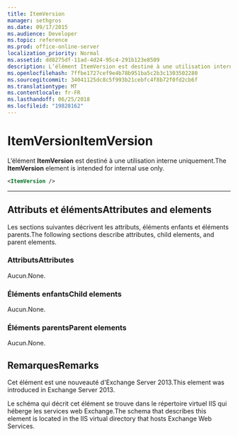 ```yaml
---
title: ItemVersion
manager: sethgros
ms.date: 09/17/2015
ms.audience: Developer
ms.topic: reference
ms.prod: office-online-server
localization_priority: Normal
ms.assetid: dd8275df-11ad-4d24-95c4-291b123e8509
description: L’élément ItemVersion est destiné à une utilisation interne uniquement.
ms.openlocfilehash: 7ffbe1727cef9e4b78b951ba5c2b3c1303502280
ms.sourcegitcommit: 34041125dc8c5f993b21cebfc4f8b72f0fd2cb6f
ms.translationtype: MT
ms.contentlocale: fr-FR
ms.lasthandoff: 06/25/2018
ms.locfileid: "19828162"
---
```

# <a name="itemversion"></a><span data-ttu-id="72d41-103">ItemVersion</span><span class="sxs-lookup"><span data-stu-id="72d41-103">ItemVersion</span></span>

<span data-ttu-id="72d41-104">L’élément **ItemVersion** est destiné à une utilisation interne uniquement.</span><span class="sxs-lookup"><span data-stu-id="72d41-104">The **ItemVersion** element is intended for internal use only.</span></span> 
  
```XML
<ItemVersion />
```

 ****
## <a name="attributes-and-elements"></a><span data-ttu-id="72d41-105">Attributs et éléments</span><span class="sxs-lookup"><span data-stu-id="72d41-105">Attributes and elements</span></span>

<span data-ttu-id="72d41-106">Les sections suivantes décrivent les attributs, éléments enfants et éléments parents.</span><span class="sxs-lookup"><span data-stu-id="72d41-106">The following sections describe attributes, child elements, and parent elements.</span></span>
  
### <a name="attributes"></a><span data-ttu-id="72d41-107">Attributs</span><span class="sxs-lookup"><span data-stu-id="72d41-107">Attributes</span></span>

<span data-ttu-id="72d41-108">Aucun.</span><span class="sxs-lookup"><span data-stu-id="72d41-108">None.</span></span>
  
### <a name="child-elements"></a><span data-ttu-id="72d41-109">Éléments enfants</span><span class="sxs-lookup"><span data-stu-id="72d41-109">Child elements</span></span>

<span data-ttu-id="72d41-110">Aucun.</span><span class="sxs-lookup"><span data-stu-id="72d41-110">None.</span></span>
  
### <a name="parent-elements"></a><span data-ttu-id="72d41-111">Éléments parents</span><span class="sxs-lookup"><span data-stu-id="72d41-111">Parent elements</span></span>

<span data-ttu-id="72d41-112">Aucun.</span><span class="sxs-lookup"><span data-stu-id="72d41-112">None.</span></span>
  
## <a name="remarks"></a><span data-ttu-id="72d41-113">Remarques</span><span class="sxs-lookup"><span data-stu-id="72d41-113">Remarks</span></span>

<span data-ttu-id="72d41-114">Cet élément est une nouveauté d'Exchange Server 2013.</span><span class="sxs-lookup"><span data-stu-id="72d41-114">This element was introduced in Exchange Server 2013.</span></span>
  
<span data-ttu-id="72d41-115">Le schéma qui décrit cet élément se trouve dans le répertoire virtuel IIS qui héberge les services web Exchange.</span><span class="sxs-lookup"><span data-stu-id="72d41-115">The schema that describes this element is located in the IIS virtual directory that hosts Exchange Web Services.</span></span>
  

